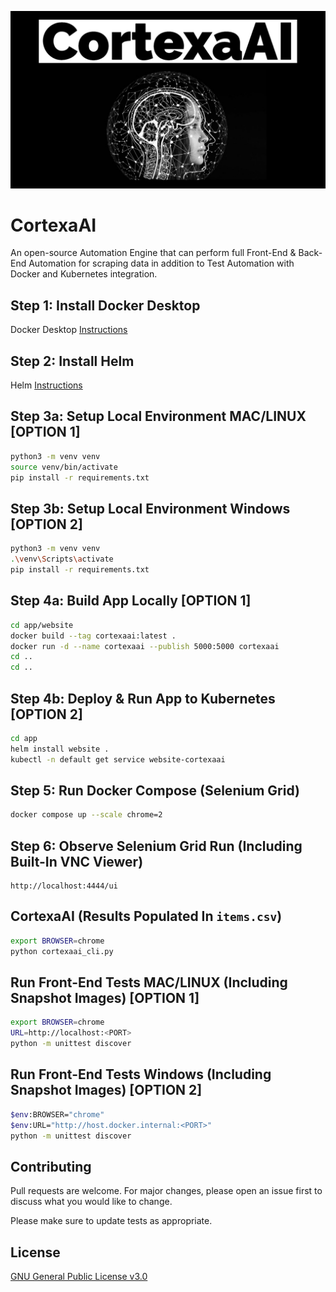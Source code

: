 ![image](https://github.com/mytechnotalent/CortexaAI/blob/main/CortexaAI.jpg?raw=true)

# CortexaAI
An open-source Automation Engine that can perform full Front-End & Back-End Automation for scraping data in addition to Test Automation with Docker and Kubernetes integration.

## Step 1: Install Docker Desktop
Docker Desktop [Instructions](https://docs.docker.com/desktop)

## Step 2: Install Helm
Helm [Instructions](https://helm.sh/docs/intro/install)

## Step 3a: Setup Local Environment MAC/LINUX [OPTION 1]
```bash
python3 -m venv venv
source venv/bin/activate
pip install -r requirements.txt
```

## Step 3b: Setup Local Environment Windows [OPTION 2]
```bash
python3 -m venv venv
.\venv\Scripts\activate
pip install -r requirements.txt
```

## Step 4a: Build App Locally [OPTION 1]
```bash
cd app/website
docker build --tag cortexaai:latest .
docker run -d --name cortexaai --publish 5000:5000 cortexaai
cd ..
cd ..
```

## Step 4b: Deploy & Run App to Kubernetes [OPTION 2]
```bash
cd app
helm install website .
kubectl -n default get service website-cortexaai
```

## Step 5: Run Docker Compose (Selenium Grid)
```bash
docker compose up --scale chrome=2
```

## Step 6: Observe Selenium Grid Run (Including Built-In VNC Viewer)
```
http://localhost:4444/ui
```

## CortexaAI (Results Populated In `items.csv`)
```bash
export BROWSER=chrome
python cortexaai_cli.py
```

## Run Front-End Tests MAC/LINUX (Including Snapshot Images) [OPTION 1]
```bash
export BROWSER=chrome 
URL=http://localhost:<PORT>
python -m unittest discover
```

## Run Front-End Tests Windows (Including Snapshot Images) [OPTION 2]
```bash
$env:BROWSER="chrome"
$env:URL="http://host.docker.internal:<PORT>"
python -m unittest discover
```

## Contributing
Pull requests are welcome. For major changes, please open an issue first to discuss what you would like to change.

Please make sure to update tests as appropriate.

## License
[GNU General Public License v3.0](https://www.gnu.org/licenses/gpl-3.0.en.html)
